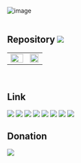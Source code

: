 ![image](https://github.com/ahnshy/ahnshy/assets/10896675/b261c044-d266-4d6e-8b69-82d99f0cf26c)<br/><br/>
## Repository <a href="https://hits.seeyoufarm.com"><img src="https://hits.seeyoufarm.com/api/count/incr/badge.svg?url=https%3A%2F%2Fgithub.com%2Fahnshy%2Fhit-counter&count_bg=%2379C83D&title_bg=%23555555&icon=&icon_color=%23E7E7E7&title=Today&edge_flat=false"/></a>
<table><tr><td valign="top" width="55%">
<img src="https://github-readme-stats.vercel.app/api?username=ahnshy&show_icons=true&count_private=true&hide_border=true&theme=github_dark" align="center" style="width: 100%" />

</td><td valign="top" width="44%">
<img src="https://github-readme-stats.vercel.app/api/top-langs/?username=ahnshy&show_icons=true&theme=github_dark&hide_border=true&layout=compact" align="center" style="width: 97%" />
</td></tr></table> 
<br/>

## Link
<a href="https://ahnshy.github.io/" target="_blank"><img src="https://img.shields.io/badge/github.io-gray?logo=github" /></a>
<a href="https://gitlab.com/ahnshy/" target="_blank"><img src="https://img.shields.io/badge/gitlab-red?logo=gitlab" /></a>
<a href="https://www.facebook.com/ahnshy/" target="_blank"><img src="https://img.shields.io/badge/Facebook-blue?logo=facebook" /></a>
<a href="https://www.linkedin.com/in/ahn-hoseong-97057191/" target="_blank"><img src="http://img.shields.io/badge/-LinkedIn-0072b1?style=flat&logo=linkedin" /></a>
<a href="https://blog.naver.com/ahnshy" target="_blank"><img src="https://img.shields.io/badge/Naver_Blog-white?logo=naver" /></a></td>
<a href="https://ahnshy.tistory.com/" target="_blank"><img src="https://img.shields.io/badge/Tistory_Blog-red?logo=tistory" /></a>
<img src="https://img.shields.io/badge/KakaoTalk-gray?logo=KakaoTalk" />
<img src="https://img.shields.io/badge/Telegram-white?logo=Telegram" />

## Donation
<a href="https://www.buymeacoffee.com/27G6yAl/" target="_blank"><img src="https://img.shields.io/badge/Buy_me_a_coffee-grey?logo=buymeacoffee&logoColor=#FFDD00" />

